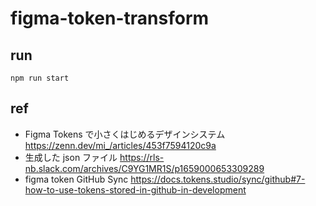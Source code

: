 # figma-token-transform


## run


```
npm run start
```

## ref

- Figma Tokens で小さくはじめるデザインシステム https://zenn.dev/mi_/articles/453f7594120c9a
- 生成した json ファイル https://rls-nb.slack.com/archives/C9YG1MR1S/p1659000653309289
- figma token GitHub Sync https://docs.tokens.studio/sync/github#7-how-to-use-tokens-stored-in-github-in-development

